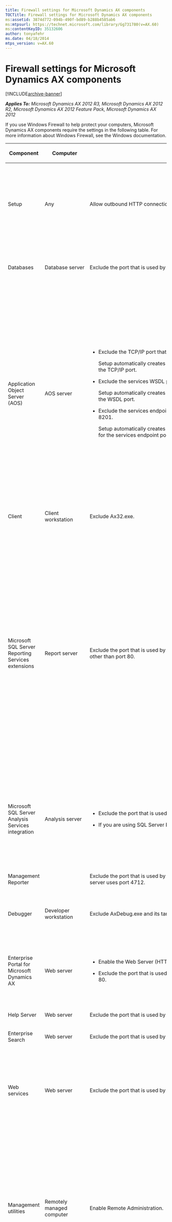 ```yaml
---
title: Firewall settings for Microsoft Dynamics AX components
TOCTitle: Firewall settings for Microsoft Dynamics AX components
ms:assetid: 3874d772-094b-490f-bd89-b288b4585ab6
ms:mtpsurl: https://technet.microsoft.com/library/Gg731780(v=AX.60)
ms:contentKeyID: 35132606
author: tonyafehr
ms.date: 04/18/2014
mtps_version: v=AX.60
---
```


# Firewall settings for Microsoft Dynamics AX components 


[!INCLUDE[archive-banner](includes/archive-banner.md)]


_**Applies To:** Microsoft Dynamics AX 2012 R3, Microsoft Dynamics AX 2012 R2, Microsoft Dynamics AX 2012 Feature Pack, Microsoft Dynamics AX 2012_

If you use Windows Firewall to help protect your computers, Microsoft Dynamics AX components require the settings in the following table. For more information about Windows Firewall, see the Windows documentation.

<table>
<colgroup>
<col style="width: 25%" />
<col style="width: 25%" />
<col style="width: 25%" />
<col style="width: 25%" />
</colgroup>
<thead>
<tr class="header">
<th><p>Component</p></th>
<th><p>Computer</p></th>
<th><p>Firewall setting</p></th>
<th><p>Notes</p></th>
</tr>
</thead>
<tbody>
<tr class="odd">
<td><p>Setup</p></td>
<td><p>Any</p></td>
<td><p>Allow outbound HTTP connections.</p></td>
<td><p>To access the documentation that is available from the Setup wizard, you must be able to connect to the Internet from the computer where you are running Setup.</p></td>
</tr>
<tr class="even">
<td><p>Databases</p></td>
<td><p>Database server</p></td>
<td><p>Exclude the port that is used by Microsoft SQL Server. By default, SQL Server uses port 1433.</p></td>
<td><p>For more information, see the SQL Server documentation.</p></td>
</tr>
<tr class="odd">
<td><p>Application Object Server (AOS)</p></td>
<td><p>AOS server</p></td>
<td><ul>
<li><p>Exclude the TCP/IP port that is used by the AOS instance. By default, AOS uses port 2712.</p>
<p>Setup automatically creates the inbound rule &quot;Dynamics AX 6.0 –MicrosoftDynamicsAX (RPC)&quot; for the TCP/IP port.</p></li>
<li><p>Exclude the services WSDL port that is used by the AOS instance. By default, AOS uses port 8101.</p>
<p>Setup automatically creates the inbound rule &quot;Dynamics AX 6.0 –MicrosoftDynamicsAX (WSDL)&quot; for the WSDL port.</p></li>
<li><p>Exclude the services endpoint port that is used by the AOS instance. By default, AOS uses port 8201.</p>
<p>Setup automatically creates the inbound rule &quot;Dynamics AX 6.0 –MicrosoftDynamicsAX (NetTCP)&quot; for the services endpoint port.</p></li>
</ul></td>
<td><p>Windows Firewall must be enabled on the computer. Each AOS instance must use a different port number.</p>
<div class="alert">

> [!NOTE]
> <P>By default, every time that you install an additional AOS instance on a computer, the TCP/IP port number and the services endpoint port numbers are incremented by 1. For example, by default, the second AOS instance on a computer is assigned to TCP/IP port 2713.</P>


</div></td>
</tr>
<tr class="even">
<td><p>Client</p></td>
<td><p>Client workstation</p></td>
<td><p>Exclude Ax32.exe.</p></td>
<td><p>The client uses a TCP port to connect to the AOS instance.</p></td>
</tr>
<tr class="odd">
<td><p>Microsoft SQL Server Reporting Services extensions</p></td>
<td><p>Report server</p></td>
<td><p>Exclude the port that is used by Reporting Services virtual directories, if Reporting Services uses a port other than port 80.</p></td>
<td><p>If you are installing Reporting Services extensions in a perimeter network, you may need to add a firewall policy that enables you to connect to the Microsoft Dynamics AX database. For example, if you are using Forefront Threat Management Gateway (TMG), you must add a <strong>Non-Web Server Protocol Rule</strong>. For more information, see <a href="https://technet.microsoft.com/library/cc441596.aspx">Configuring SQL Server publishing</a> in the Forefront TMG documentation.</p></td>
</tr>
<tr class="even">
<td><p>Microsoft SQL Server Analysis Services integration</p></td>
<td><p>Analysis server</p></td>
<td><ul>
<li><p>Exclude the port that is used by Analysis Services. By default, Analysis Services uses port 2383.</p></li>
<li><p>If you are using SQL Server Browser, you must also exclude port 2382.</p></li>
</ul></td>
<td><p>For more information about how to configure access to Analysis Services through Windows Firewall, see the SQL Server documentation on MSDN.</p></td>
</tr>
<tr class="odd">
<td><p>Management Reporter</p></td>
<td><p></p></td>
<td><p>Exclude the port that is used by the Management Reporter application server. By default, the application server uses port 4712.</p></td>
<td><p></p></td>
</tr>
<tr class="even">
<td><p>Debugger</p></td>
<td><p>Developer workstation</p></td>
<td><p>Exclude AxDebug.exe and its target programs, such as Ax32.exe and AxServ32.exe.</p></td>
<td><p>The debugger uses a dynamically allocated TCP port.</p></td>
</tr>
<tr class="odd">
<td><p>Enterprise Portal for Microsoft Dynamics AX</p></td>
<td><p>Web server</p></td>
<td><ul>
<li><p>Enable the Web Server (HTTP).</p></li>
<li><p>Exclude the port that is used by the Enterprise Portal website, if the site uses a port other than port 80.</p></li>
</ul></td>
<td><p>If you do not enable the Web Server in Windows Firewall, you can view the site only from the local server.</p></td>
</tr>
<tr class="even">
<td><p>Help Server</p></td>
<td><p>Web server</p></td>
<td><p>Exclude the port that is used by the Help Server web site, if the site uses a port other than port 80.</p></td>
<td><p></p></td>
</tr>
<tr class="odd">
<td><p>Enterprise Search</p></td>
<td><p>Web server</p></td>
<td><p>Exclude the port that is used by the Search web site, if the site uses a port other than port 80.</p></td>
<td><p></p></td>
</tr>
<tr class="even">
<td><p>Web services</p></td>
<td><p>Web server</p></td>
<td><p>Exclude the port that is used by the services web site, if the site uses a port other than port 80.</p></td>
<td><p>External programs use this port to consume the Microsoft Dynamics AX web services that are based on Internet Information Services (IIS).</p></td>
</tr>
<tr class="odd">
<td><p>Management utilities</p></td>
<td><p>Remotely managed computer</p></td>
<td><p>Enable Remote Administration.</p></td>
<td><p>You must enable Remote Administration on computers that are administered remotely by using Windows PowerShell. For example, enable Remote Administration on a computer if you deploy reports to that computer from another computer where Windows PowerShell is installed.</p></td>
</tr>
<tr class="even">
<td><p>Synch Service</p></td>
<td><p>Head-office communications server</p></td>
<td><ul>
<li><p>Exclude the port that is used by Microsoft SQL Server. By default, SQL Server uses port 1433.</p></li>
<li><p>Exclude the port that is used by Synch Service. By default, Synch Service uses port 16750.</p></li>
<li><p>Exclude the port that is used by Real-time Service. By default, Real-time Service uses port 1239.</p></li>
</ul></td>
<td><p>For instructions, see the <a href="https://go.microsoft.com/fwlink/?linkid=237283">PCI Implementation Guide for Microsoft Dynamics AX 2012 Feature Pack</a>.</p></td>
</tr>
<tr class="odd">
<td><p>Synch Service</p></td>
<td><p>Store communications server</p></td>
<td><ul>
<li><p>Enable Internet Protocol security (IPsec).</p></li>
<li><p>Exclude the port that is used by Microsoft SQL Server. By default, SQL Server uses port 1433.</p></li>
<li><p>Exclude the port that is used by Synch Service. By default, Synch Service uses port 16750.</p></li>
</ul></td>
<td><p>For more information, see the <a href="https://go.microsoft.com/fwlink/?linkid=237283">PCI Implementation Guide for Microsoft Dynamics AX 2012 Feature Pack</a>.</p></td>
</tr>
<tr class="even">
<td><p>Real-time Service</p></td>
<td><p></p></td>
<td><p>Exclude the port that is used by Real-time Service, if the site uses a port other than port 80.</p></td>
<td><p>For more information, see the <a href="https://go.microsoft.com/fwlink/?linkid=237283">PCI Implementation Guide for Microsoft Dynamics AX 2012 Feature Pack</a>.</p></td>
</tr>
<tr class="odd">
<td><p>Async Server</p></td>
<td><p></p></td>
<td><p>Exclude the HTTPS port that is used by Async Server.</p>
<p>Exclude the TCP port, if Async Server uses the TCP protocol.</p></td>
<td><p></p></td>
</tr>
<tr class="even">
<td><p>Retail POS</p></td>
<td><p>Store communications server</p></td>
<td><p>Exclude the port that is used by Microsoft SQL Server. By default, SQL Server uses port 1433.</p>
<p>Exclude the port that is used by Synch Service. By default, Synch Service uses port 16750.</p></td>
<td><p>For more information, see the <a href="https://go.microsoft.com/fwlink/?linkid=237283">PCI Implementation Guide for Microsoft Dynamics AX 2012 Feature Pack</a>.</p></td>
</tr>
<tr class="odd">
<td><p>Retail POS</p></td>
<td><p>Store database server</p></td>
<td><p>Exclude the port that is used by Microsoft SQL Server. By default, SQL Server uses port 1433.</p>
<p>On a register that has its own local database, you only need to open the firewall to SQL Server if Synch Service is on a computer other than the register.</p></td>
<td><p>For more information, see the <a href="https://go.microsoft.com/fwlink/?linkid=237283">PCI Implementation Guide for Microsoft Dynamics AX 2012 Feature Pack</a>.</p></td>
</tr>
<tr class="even">
<td><p>Retail Server</p></td>
<td><p>Retail Server</p></td>
<td><p>Exclude the port that is used by the Retail Server web site.</p></td>
<td><p></p></td>
</tr>
<tr class="odd">
<td><p>Retail Hardware Station</p></td>
<td><p>Retail Server</p></td>
<td><p>Exclude the port that is used by the Hardware Station web site.</p></td>
<td><p></p></td>
</tr>
<tr class="even">
<td><p>Retail online store</p></td>
<td><p>Web server</p></td>
<td><p>Exclude the ports that are used by the Retail online store web site. For a production environment, the online store uses ports 80 and 443, by default. For a developer environment, the online store uses the following ports, by default.</p>
<ul>
<li><p>40002: The online store (this is the port 80 site in production environments)</p></li>
<li><p>40004: The online store (this is the port 443 site in production environments with encrypted communications)</p></li>
<li><p>40003: The internal online store site (for changing site settings in SharePoint</p></li>
<li><p>40001: The internal product catalog site</p></li>
</ul></td>
<td><p></p></td>
</tr>
<tr class="odd">
<td><p>Microsoft Dynamics ERP RapidStart Connector</p></td>
<td><p>Microsoft Dynamics ERP RapidStart Services host machine</p></td>
<td><ul>
<li><p>Exclude the executable file for the Microsoft Dynamics ERP RapidStart Connector service. By default, the file is installed in this location:</p>
<p>%SystemDrive%\Program Files\Microsoft Dynamics AX\60\RapidStartConnectorService\Microsoft.Dynamics.AX.AppConfig.ConnectorLoaderService.exe</p></li>
<li><p>Exclude the endpoint port that is used by the Microsoft Dynamics ERP RapidStart Connector service. By default, the service communicates with the Windows Azure Service Bus on ports 9350-9354, 80, and 443.</p></li>
<li><p>Exclude the Windows Azure Cloud Services Protocols.</p></li>
</ul></td>
<td><p></p></td>
</tr>
</tbody>
</table>

  


